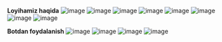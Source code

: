 **Loyihamiz haqida**
![image](https://user-images.githubusercontent.com/121484707/210348130-b3714548-e0dc-484f-8a06-0dc91581fe8f.png)
![image](https://user-images.githubusercontent.com/121484707/210348299-5d6cbb31-232d-4ddf-9961-d453f1871d23.png)
![image](https://user-images.githubusercontent.com/121484707/210348609-fe578b0b-57b3-4546-a018-7314599ce109.png)
![image](https://user-images.githubusercontent.com/121484707/210348739-ab3b2953-35a5-4322-befd-021d12c0854f.png)
![image](https://user-images.githubusercontent.com/121484707/210348774-30c5e19e-094e-4331-8d34-07b59f29ff0e.png)
![image](https://user-images.githubusercontent.com/121484707/210348823-3d0c882d-c93c-49d7-82eb-446da2de6d69.png)
![image](https://user-images.githubusercontent.com/121484707/210348864-960357d0-ec34-448c-8f4c-64ac98210b63.png)
![image](https://user-images.githubusercontent.com/121484707/210348916-79af0931-0fb7-4e64-85bb-c5dd9ba51086.png)

**Botdan foydalanish**
![image](https://user-images.githubusercontent.com/121484707/210347621-f009c715-c500-4d47-8c59-c7816cd2e0e7.png)
![image](https://user-images.githubusercontent.com/121484707/210347649-855c722a-32ef-43f6-9f8a-55e4fbf3d927.png)
![image](https://user-images.githubusercontent.com/121484707/210347657-39513e62-cdd1-42fa-bdc8-66f9ece85bd7.png)
![image](https://user-images.githubusercontent.com/121484707/210347676-adf1afe4-22a0-43d2-94a9-ceb2c391aec5.png)

